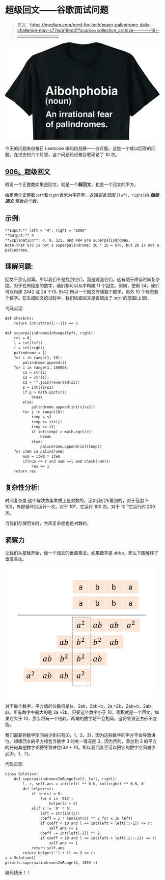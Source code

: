 # 超级回文——谷歌面试问题

> 原文：<https://medium.com/nerd-for-tech/super-palindrome-daily-challenge-may-c77eda18ed0f?source=collection_archive---------16----------------------->

![](img/10d715a434ff680a9579f88df7697f16.png)

今天的问题来自每日 Leetcode 编码挑战赛——五月版。这是一个难以回答的问题。在过去的六个月里，这个问题已经被谷歌采访了 10 次。

## [906。](https://leetcode.com/problems/super-palindromes/)超级回文

假设一个正整数如果是回文，就是一个**超回文**，也是一个回文的平方。

给定两个正整数`left`和`right`表示为字符串，返回*包含范围* `[left, right]`内 ***超级回文*** *整数的个数。*

## 示例:

```
**Input:** left = "4", right = "1000"
**Output:** 4
**Explanation**: 4, 9, 121, and 484 are superpalindromes.
Note that 676 is not a superpalindrome: 26 * 26 = 676, but 26 is not a palindrome.
```

## 理解问题:

回文不那么频繁。所以我们不是找到它们，而是建造它们。这有助于降低时间复杂度。对于任何给定的数字，我们都可以从中构建 11 个回文。例如，使用 24，我们可以构建 2442 或 24 个{0..9}42.所以一个回文有偶数个数字，另外 10 个有奇数个数字。在生成回文的过程中，我们检查回文是否超出了 sqrt 的范围(上限)。

代码实现:

```
def check(n):
    return int(str(n)[::-1]) == n

def superpalindromesInRange(left, right):
    res = 0;
    l = int(left)
    r = int(right)
    palindrome = []
    for i in range(1, 10):
        palindrome.append(i)
    for i in range(1, 10000):
        s1 = str(i)
        s2 = str(i);
        s2 = "".join(reversed(s2))
        p = int(s1+s2)
        if p > math.sqrt(r):
            break
        else:
            palindrome.append(int(s1+s2))
        for j in range(10):
            temp = s1
            temp += str(j)
            temp += s2;
            if int(temp) > math.sqrt(r):
                break
            else:
                palindrome.append(int(temp))
    for item in palindrome:
        num = item * item
        if(num <= r and num >=l and check(num)):
            res += 1
    return res
```

## 复杂性分析:

时间复杂度:这个解决方案本质上是对数的。正如我们所看到的，对于范围 1-100，外部循环只运行一次。对于 10⁶，它运行 100 次。对于 10 ⁰它运行约 200 次。

当我们存储回文时，空间复杂度也是对数的。

## 洞察力

让我们从基础开始，做一个回文的垂直乘法。如果数字是 abba，那么下图解释了垂直乘法。

![](img/168d651bae1bbb19a12d889a8214f41c.png)

对于每个数字，平方值的位数将是(a，2ab，2ab+b，2a +2b，2ab+b，2ab，a)。所有数字中最大的是 2a +2b。只要这个数字小于 10，乘积就是一个回文。如果它大于 10，那么将有一个结转，两端的数字将不会相同。这将导致正方形不变色。

我们需要将数字空间减少到只有[0，1，2，3]，因为这些数字的平方不会导致进位。超级回文的平方根包含数字 3 的唯一情况是 3，因为否则，添加到 3 的平方的任何其他数字都将导致进位(3*3 + 1*1)。所以我们甚至可以把它的数字空间减少到[0，1，2]。

代码实现:

```
class Solution:
    def superpalindromesInRange(self, left, right):
        l, r, self.ans = int(left) ** 0.5, int(right) ** 0.5, 0
        def helper(s):
            if len(s) < 5:
                for d in '012': 
                    helper(s + d)
            elif s != '0' * 5:
                left = str(int(s))
                coeff = 2 * sum(int(x) ** 2 for x in left)
                if coeff < 10 and l <= int(left + left[::-1]) <= r:
                    self.ans += 1
                coeff -= int(left[-1]) ** 2
                if coeff < 10 and l <= int(left + left[-2::-1]) <= r:
                    self.ans += 1
            return self.ans
        return helper('') + (l <= 3 <= r)
s = Solution()
print(s.superpalindromesInRange(4, 1000 ))
```

编码快乐！！
